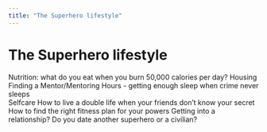 ```yaml
---
title: "The Superhero lifestyle"
---
```

# The Superhero lifestyle

Nutrition: what do you eat when you burn 50,000 calories per day?
Housing
Finding a Mentor/Mentoring
Hours - getting enough sleep when crime never sleeps  
Selfcare
How to live a double life when your friends don’t know your secret
How to find the right fitness plan for your powers
Getting into a relationship? Do you date another superhero or a civilian?


